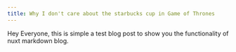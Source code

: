 ```yaml
---
title: Why I don't care about the starbucks cup in Game of Thrones
---
```


Hey Everyone, this is simple a test blog post to show you
the functionality of nuxt markdown blog.